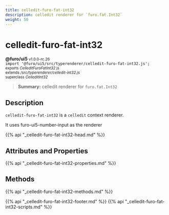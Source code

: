 ```yaml
---
title: celledit-furo-fat-int32
description: celledit renderer for `furo.fat.Int32`
weight: 50
---
```


# celledit-furo-fat-int32
**@furo/ui5** <small>v1.0.0-rc.26</small>
<br>`import '@furo/ui5/src/typerenderer/celledit-furo-fat-int32.js';`<small>
<br>exports *CelleditFuroFatInt32* js
<br>extends */src/typerenderer/celledit-int32.js*
<br>superclass *CelleditInt32*</small>

> **Summary:** celledit renderer for `furo.fat.Int32`

## Description

`celledit-furo-fat-int32` is a `celledit` context renderer.

It uses furo-ui5-number-input as the renderer

{{% api "_celledit-furo-fat-int32-head.md" %}}

## Attributes and Properties
{{% api "_celledit-furo-fat-int32-properties.md" %}}




## Methods
{{% api "_celledit-furo-fat-int32-methods.md" %}}






{{% api "_celledit-furo-fat-int32-footer.md" %}}
{{% api "_celledit-furo-fat-int32-scripts.md" %}}
